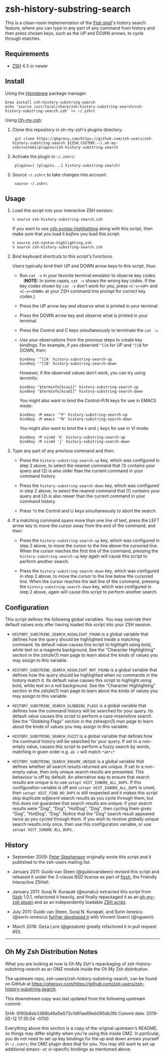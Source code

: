 # zsh-history-substring-search

This is a clean-room implementation of the [Fish shell][1]'s history search
feature, where you can type in any part of any command from history and then
press chosen keys, such as the UP and DOWN arrows, to cycle through matches.

[1]: http://fishshell.com
[2]: http://www.zsh.org/mla/users/2009/msg00818.html
[3]: http://sourceforge.net/projects/fizsh/
[4]: https://ghproxy.com/https://github.com/robbyrussell/oh-my-zsh/pull/215
[5]: https://ghproxy.com/https://github.com/zsh-users/zsh-history-substring-search
[6]: https://ghproxy.com/https://github.com/zsh-users/zsh-syntax-highlighting


Requirements
------------------------------------------------------------------------------

* [ZSH](http://zsh.sourceforge.net) 4.3 or newer

Install
------------------------------------------------------------------------------

Using the [Homebrew]( https://brew.sh ) package manager:

    brew install zsh-history-substring-search
    echo 'source /usr/local/share/zsh-history-substring-search/zsh-history-substring-search.zsh' >> ~/.zshrc

Using [Oh-my-zsh](https://ghproxy.com/https://github.com/robbyrussell/oh-my-zsh):

1. Clone this repository in oh-my-zsh's plugins directory:

        git clone https://ghproxy.com/https://github.com/zsh-users/zsh-history-substring-search ${ZSH_CUSTOM:-~/.oh-my-zsh/custom}/plugins/zsh-history-substring-search

2. Activate the plugin in `~/.zshrc`:

        plugins=( [plugins...] history-substring-search)

3. Source `~/.zshrc`  to take changes into account:

        source ~/.zshrc

Usage
------------------------------------------------------------------------------

1.  Load this script into your interactive ZSH session:

        % source zsh-history-substring-search.zsh

    If you want to use [zsh-syntax-highlighting][6] along with this script,
    then make sure that you load it *before* you load this script:

        % source zsh-syntax-highlighting.zsh
        % source zsh-history-substring-search.zsh

2.  Bind keyboard shortcuts to this script's functions.

    Users typically bind their UP and DOWN arrow keys to this script, thus:
    * Run `cat -v` in your favorite terminal emulator to observe key codes.
      (**NOTE:** In some cases, `cat -v` shows the wrong key codes.  If the
      key codes shown by `cat -v` don't work for you, press `<C-v><UP>` and
      `<C-v><DOWN>` at your ZSH command line prompt for correct key codes.)
    * Press the UP arrow key and observe what is printed in your terminal.
    * Press the DOWN arrow key and observe what is printed in your terminal.
    * Press the Control and C keys simultaneously to terminate the `cat -v`.
    * Use your observations from the previous steps to create key bindings.
      For example, if you observed `^[[A` for UP and `^[[B` for DOWN, then:

          bindkey '^[[A' history-substring-search-up
          bindkey '^[[B' history-substring-search-down

      However, if the observed values don't work, you can try using terminfo:

          bindkey "$terminfo[kcuu1]" history-substring-search-up
          bindkey "$terminfo[kcud1]" history-substring-search-down

      You might also want to bind the Control-P/N keys for use in EMACS mode:

          bindkey -M emacs '^P' history-substring-search-up
          bindkey -M emacs '^N' history-substring-search-down

      You might also want to bind the `k` and `j` keys for use in VI mode:

          bindkey -M vicmd 'k' history-substring-search-up
          bindkey -M vicmd 'j' history-substring-search-down

3.  Type any part of any previous command and then:

    * Press the `history-substring-search-up` key, which was configured in
      step 2 above, to select the nearest command that (1) contains your query
      and (2) is also older than the current command in your command history.

    * Press the `history-substring-search-down` key, which was configured in
      step 2 above, to select the nearest command that (1) contains your query
      and (2) is also newer than the current command in your command history.

    * Press `^U` the Control and U keys simultaneously to abort the search.

4.  If a matching command spans more than one line of text, press the LEFT
    arrow key to move the cursor away from the end of the command, and then:

    * Press the `history-substring-search-up` key, which was configured in
      step 2 above, to move the cursor to the line above the cursored line.
      When the cursor reaches the first line of the command, pressing the
      `history-substring-search-up` key again will cause this script to
      perform another search.

    * Press the `history-substring-search-down` key, which was configured in
      step 2 above, to move the cursor to the line below the cursored line.
      When the cursor reaches the last line of the command, pressing the
      `history-substring-search-down` key, which was configured in step 2
      above, again will cause this script to perform another search.


Configuration
------------------------------------------------------------------------------

This script defines the following global variables. You may override their
default values only after having loaded this script into your ZSH session.

* `HISTORY_SUBSTRING_SEARCH_HIGHLIGHT_FOUND` is a global variable that defines
  how the query should be highlighted inside a matching command. Its default
  value causes this script to highlight using bold, white text on a magenta
  background. See the "Character Highlighting" section in the zshzle(1) man
  page to learn about the kinds of values you may assign to this variable.

* `HISTORY_SUBSTRING_SEARCH_HIGHLIGHT_NOT_FOUND` is a global variable that
  defines how the query should be highlighted when no commands in the
  history match it. Its default value causes this script to highlight using
  bold, white text on a red background. See the "Character Highlighting"
  section in the zshzle(1) man page to learn about the kinds of values you
  may assign to this variable.

* `HISTORY_SUBSTRING_SEARCH_GLOBBING_FLAGS` is a global variable that defines
  how the command history will be searched for your query. Its default value
  causes this script to perform a case-insensitive search. See the "Globbing
  Flags" section in the zshexpn(1) man page to learn about the kinds of
  values you may assign to this variable.

* `HISTORY_SUBSTRING_SEARCH_FUZZY` is a global variable that defines
  how the command history will be searched for your query. If set to a non-empty
  value, causes this script to perform a fuzzy search by words, matching in
  given order e.g. `ab c` will match `*ab*c*`

* `HISTORY_SUBSTRING_SEARCH_ENSURE_UNIQUE` is a global variable that defines
  whether all search results returned are _unique_. If set to a non-empty
  value, then only unique search results are presented. This behaviour is off
  by default. An alternative way to ensure that search results are unique is
  to use `setopt HIST_IGNORE_ALL_DUPS`. If this configuration variable is off
  and `setopt HIST_IGNORE_ALL_DUPS` is unset, then `setopt HIST_FIND_NO_DUPS`
  is still respected and it makes this script skip duplicate _adjacent_ search
  results as you cycle through them, but this does not guarantee that search
  results are unique: if your search results were "Dog", "Dog", "HotDog",
  "Dog", then cycling them gives "Dog", "HotDog", "Dog". Notice that the "Dog"
  search result appeared twice as you cycled through them. If you wish to
  receive globally unique search results only once, then use this
  configuration variable, or use `setopt HIST_IGNORE_ALL_DUPS`.


History
------------------------------------------------------------------------------

* September 2009: [Peter Stephenson][2] originally wrote this script and it
  published to the zsh-users mailing list.

* January 2011: Guido van Steen (@guidovansteen) revised this script and
  released it under the 3-clause BSD license as part of [fizsh][3], the
  Friendly Interactive ZSHell.

* January 2011: Suraj N. Kurapati (@sunaku) extracted this script from
  [fizsh][3] 1.0.1, refactored it heavily, and finally repackaged it as an
  [oh-my-zsh plugin][4] and as an independently loadable [ZSH script][5].

* July 2011: Guido van Steen, Suraj N. Kurapati, and Sorin Ionescu
  (@sorin-ionescu) [further developed it][4] with Vincent Guerci (@vguerci).

* March 2016: Geza Lore (@gezalore) greatly refactored it in pull request #55.

------------------------------------------------------------------------------
Oh My Zsh Distribution Notes
------------------------------------------------------------------------------

What you are looking at now is Oh My Zsh's repackaging of zsh-history-substring-search 
as an OMZ module inside the Oh My Zsh distribution.

The upstream repo, zsh-users/zsh-history-substring-search, can be found on GitHub at 
https://ghproxy.com/https://github.com/zsh-users/zsh-history-substring-search.

This downstream copy was last updated from the following upstream commit:

  SHA:          0f80b8eb3368b46e5e573c1d91ae69eb095db3fb
  Commit date:  2019-05-12 17:35:54 -0700

Everything above this section is a copy of the original upstream's README, so things
may differ slightly when you're using this inside OMZ. In particular, you do not
need to set up key bindings for the up and down arrows yourself in `~/.zshrc`; the OMZ 
plugin does that for you. You may still want to set up additional emacs- or vi-specific
bindings as mentioned above.

